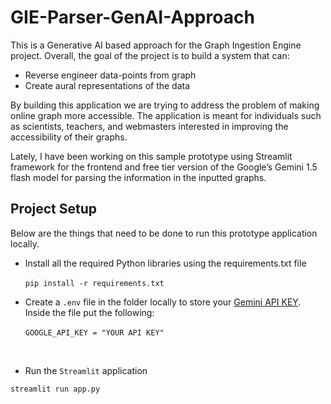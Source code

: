 # GIE-Parser-GenAI-Approach

This is a Generative AI based approach for the Graph Ingestion Engine project. Overall, the goal of the project is to build a system that can:

- Reverse engineer data-points from graph
- Create aural representations of the data

By building this application we are trying to address the problem of making online graph more accessible. The application is meant for individuals such as scientists, teachers, and webmasters interested in improving the accessibility of their graphs. 

Lately, I have been working on this sample prototype using Streamlit framework for the frontend and free tier version of the Google’s Gemini 1.5 flash model for parsing the information in the inputted graphs. 

## Project Setup 

Below are the things that need to be done to run this prototype application locally. 

- Install all the required Python libraries using the requirements.txt file <br /> <br />
  `pip install -r requirements.txt`

- Create a `.env` file in the folder locally to store your [Gemini API KEY](https://ai.google.dev/gemini-api/docs/api-key). Inside the file put the following: <br /> <br />
`GOOGLE_API_KEY = "YOUR API KEY"`
<br />

- Run the `Streamlit` application <br />

`streamlit run app.py`
